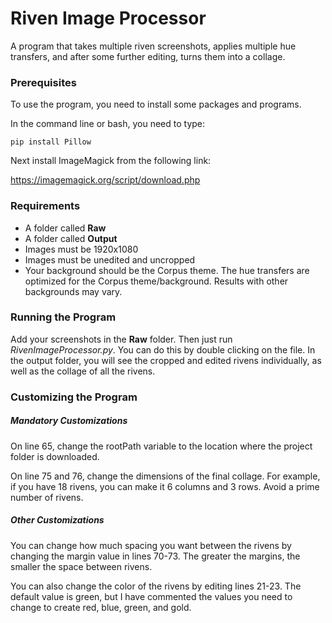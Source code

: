 # Riven Image Processor
A program that takes multiple riven screenshots, applies multiple hue transfers, and after some further editing, turns them into a collage.

### Prerequisites
To use the program, you need to install some packages and programs.

In the command line or bash, you need to type:

``` pip install Pillow ```

Next install ImageMagick from the following link:

https://imagemagick.org/script/download.php

### Requirements
 - A folder called **Raw**
 - A folder called **Output**
 - Images must be 1920x1080
 - Images must be unedited and uncropped
 - Your background should be the Corpus theme. The hue transfers are optimized for the Corpus theme/background. Results with other backgrounds may vary.

### Running the Program

Add your screenshots in the **Raw** folder. Then just run _RivenImageProcessor.py_. You can do this by double clicking on the file. In the output folder, you will see the cropped and edited rivens individually, as well as the collage of all the rivens.

### Customizing the Program

##### Mandatory Customizations

On line 65, change the rootPath variable to the location where the project folder is downloaded.

On line 75 and 76, change the dimensions of the final collage. For example, if you have 18 rivens, you can make it 6 columns and 3 rows. Avoid a prime number of rivens.

##### Other Customizations

You can change how much spacing you want between the rivens by changing the margin value in lines 70-73. The greater the margins, the smaller the space between rivens.

You can also change the color of the rivens by editing lines 21-23. The default value is green, but I have commented the values you need to change to create red, blue, green, and gold.



